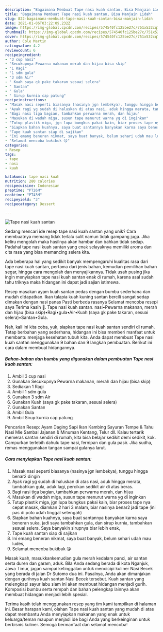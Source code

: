 ```yaml
---
description: "Bagaimana Membuat Tape nasi kuah santan, Bisa Manjain Lidah"
title: "Bagaimana Membuat Tape nasi kuah santan, Bisa Manjain Lidah"
slug: 822-bagaimana-membuat-tape-nasi-kuah-santan-bisa-manjain-lidah
date: 2021-01-06T03:22:09.232Z
image: https://img-global.cpcdn.com/recipes/574540fc125be27c/751x532cq70/tape-nasi-kuah-santan-foto-resep-utama.jpg
thumbnail: https://img-global.cpcdn.com/recipes/574540fc125be27c/751x532cq70/tape-nasi-kuah-santan-foto-resep-utama.jpg
cover: https://img-global.cpcdn.com/recipes/574540fc125be27c/751x532cq70/tape-nasi-kuah-santan-foto-resep-utama.jpg
author: Cole Martin
ratingvalue: 4.2
reviewcount: 6
recipeingredient:
- "3 cup nasi"
- "Secukupnya Pewarna makanan merah dan hijau bisa skip"
- "1 Ragi"
- "1 sdm gula"
- "3 sdm Air"
- " Kuah saya gk pake takaran sesuai selera"
- " Santan"
- " Gula"
- " Sirup kurnia cap patung"
recipeinstructions:
- "Masak nasi seperti biasanya (nasinya jgn lembekya), tunggu hingga benar2 dingin"
- "Ayak ragi yg sudah di haluskan di atas nasi, aduk hingga merata, tambahkan gula, aduk lagi, percikan sedikit air di atas beras."
- "Bagi nasi tiga bagian, tambahkan perwarna merah, dan hijau"
- "Masukan di wadah miga, susun tape menurut warna yg di inginkan"
- "Tutup plastik miga, jgn lupa bungkus pakai kain, biar proses tape nya cepat masak, diamkan 2 hari 3 malam, biar nasinya benar2 jadi tape (ini pas di poto udah tinggal setengah)"
- "Siapkan bahan kuahnya, saya buat santannya banyakan karna saya beneran suka, jadi saya tambahkan gula, dan sirup kurnia, tambahkan sesuai selera. Saya banyakin sirupnya biar lebih enak,"
- "Tape kuah santan siap di sajikan"
- "Ini emang beneran nikmat, saya buat banyak, belum sehari udah mau ludes,"
- "Selamat mencoba bukibuk 😘"
categories:
- Resep
tags:
- tape
- nasi
- kuah

katakunci: tape nasi kuah 
nutrition: 280 calories
recipecuisine: Indonesian
preptime: "PT26M"
cooktime: "PT43M"
recipeyield: "3"
recipecategory: Dessert

---
```



![Tape nasi kuah santan](https://img-global.cpcdn.com/recipes/574540fc125be27c/751x532cq70/tape-nasi-kuah-santan-foto-resep-utama.jpg)

Sedang mencari ide resep tape nasi kuah santan yang unik? Cara membuatnya memang tidak terlalu sulit namun tidak gampang juga. Jika keliru mengolah maka hasilnya akan hambar dan bahkan tidak sedap. Padahal tape nasi kuah santan yang enak selayaknya memiliki aroma dan cita rasa yang bisa memancing selera kita.

Ada beberapa hal yang sedikit banyak mempengaruhi kualitas rasa dari tape nasi kuah santan, pertama dari jenis bahan, kemudian pemilihan bahan segar, hingga cara mengolah dan menyajikannya. Tidak usah pusing jika ingin menyiapkan tape nasi kuah santan enak di rumah, karena asal sudah tahu triknya maka hidangan ini dapat jadi sajian istimewa.

Resep masakan ayam kuah santan pedas dengan bumbu sederhana dan mudah didapatkan. Ikan talapia kuah kuning santan bercili sangat sedap dimakan dengan nasi panas Pasti berbeda rasanya Selamat mencoba resepi saya Terima kasih 🙏. Tape nasi kuah santan. nasi•Pewarna makanan, merah dan hijau (bisa skip)•Ragi•gula•Air•Kuah (saya gk pake takaran, sesuai selera)•Santan•Gula.


Nah, kali ini kita coba, yuk, siapkan tape nasi kuah santan sendiri di rumah. Tetap berbahan yang sederhana, hidangan ini bisa memberi manfaat untuk membantu menjaga kesehatan tubuh kita. Anda dapat membuat Tape nasi kuah santan menggunakan 9 bahan dan 9 langkah pembuatan. Berikut ini cara dalam membuat hidangannya.

<!--inarticleads1-->

##### Bahan-bahan dan bumbu yang digunakan dalam pembuatan Tape nasi kuah santan:

1. Ambil 3 cup nasi
1. Gunakan Secukupnya Pewarna makanan, merah dan hijau (bisa skip)
1. Sediakan 1 Ragi
1. Ambil 1 sdm gula
1. Gunakan 3 sdm Air
1. Gunakan  Kuah (saya gk pake takaran, sesuai selera)
1. Gunakan  Santan
1. Ambil  Gula
1. Ambil  Sirup kurnia cap patung


Pencarian Resep: Ayam Daging Sapi Ikan Kambing Sayuran Tempe &amp; Tahu Nasi Mie Sambal Jajanan &amp; Minuman Kentang, Telur dll. Kalau tertarik memeras santan sendiri di rumah, kita bisa belajar sedikit demi sedikit, kok. Campurkan terlebih dahulu tape nasi, fernipan dan gula pasir. Jika sudha, remas menggunakan tangan sampai gulanya larut. 

<!--inarticleads2-->

##### Cara menyiapkan Tape nasi kuah santan:

1. Masak nasi seperti biasanya (nasinya jgn lembekya), tunggu hingga benar2 dingin
1. Ayak ragi yg sudah di haluskan di atas nasi, aduk hingga merata, tambahkan gula, aduk lagi, percikan sedikit air di atas beras.
1. Bagi nasi tiga bagian, tambahkan perwarna merah, dan hijau
1. Masukan di wadah miga, susun tape menurut warna yg di inginkan
1. Tutup plastik miga, jgn lupa bungkus pakai kain, biar proses tape nya cepat masak, diamkan 2 hari 3 malam, biar nasinya benar2 jadi tape (ini pas di poto udah tinggal setengah)
1. Siapkan bahan kuahnya, saya buat santannya banyakan karna saya beneran suka, jadi saya tambahkan gula, dan sirup kurnia, tambahkan sesuai selera. Saya banyakin sirupnya biar lebih enak,
1. Tape kuah santan siap di sajikan
1. Ini emang beneran nikmat, saya buat banyak, belum sehari udah mau ludes,
1. Selamat mencoba bukibuk 😘


Masak kuah, masukkankemudian gula merah kedalam panci, air santan serta duren dan garam, aduk. Bila Anda sedang berada di kota Nganjuk, Jawa Timur, jagan sampai ketinggalan untuk mencicipi kuliner Nasi Becek yang berada di jalan Dr Sutomo dua ini. Pasalnya, Anda akan dimanjakan dengan gurihnya kuah santan Nasi Becek tersebut. Kuah santan yang melengkapi sayur labu siam ini akan membuat hidangan menjadi gurih. Komposisi bumbu serta rempah dan bahan pelengkap lainnya akan membuat hidangan menjadi lebih spesial. 

Terima kasih telah menggunakan resep yang tim kami tampilkan di halaman ini. Besar harapan kami, olahan Tape nasi kuah santan yang mudah di atas dapat membantu Anda menyiapkan makanan yang enak untuk keluarga/teman maupun menjadi ide bagi Anda yang berkeinginan untuk berbisnis kuliner. Semoga bermanfaat dan selamat mencoba!

